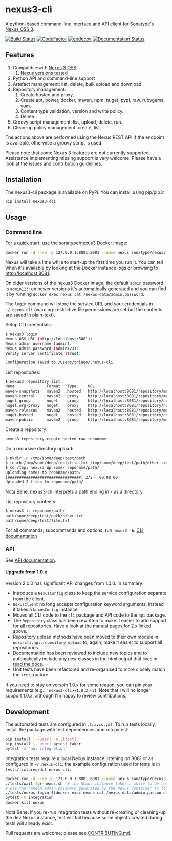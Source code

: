# nexus3-cli

A python-based command-line interface and API client for Sonatype's [Nexus
OSS 3](https://www.sonatype.com/download-oss-sonatype).

[![Build Status](https://travis-ci.org/thiagofigueiro/nexus3-cli.svg?branch=master)](https://travis-ci.org/thiagofigueiro/nexus3-cli)
[![CodeFactor](https://www.codefactor.io/repository/github/thiagofigueiro/nexus3-cli/badge)](https://www.codefactor.io/repository/github/thiagofigueiro/nexus3-cli)
[![codecov](https://codecov.io/gh/thiagofigueiro/nexus3-cli/branch/master/graph/badge.svg)](https://codecov.io/gh/thiagofigueiro/nexus3-cli)
[![Documentation Status](https://readthedocs.org/projects/nexus3-cli/badge/?version=latest)](https://nexus3-cli.readthedocs.io/en/latest/?badge=latest)


## Features

1. Compatible with [Nexus 3 OSS](https://www.sonatype.com/download-oss-sonatype)
   1. [Nexus versions tested](https://github.com/thiagofigueiro/nexus3-cli/blob/master/.travis.yml#L3)
1. Python API and command-line support
1. Artefact management: list, delete, bulk upload and download.
1. Repository management:
   1. Create hosted and proxy.
   1. Create apt, bower, docker, maven, npm, nuget, pypi, raw, rubygems, yum.
   1. Content type validation, version and write policy.
   1. Delete.
1. Groovy script management: list, upload, delete, run.
1. Clean-up policy management: create, list.

The actions above are performed using the Nexus REST API if the endpoint is
available, otherwise a groovy script is used.

Please note that some Nexus 3 features are not currently supported. Assistance
implementing missing support is very welcome. Please have a look at the
[issues](https://github.com/thiagofigueiro/nexus3-cli/issues?q=is%3Aissue+is%3Aopen+label%3Aenhancement)
and [contribution guidelines](https://github.com/thiagofigueiro/nexus3-cli/blob/develop/CONTRIBUTING.md).

## Installation

The nexus3-cli package is available on PyPi. You can install using pip/pip3:

```bash
pip install nexus3-cli
```

## Usage

### Command line

For a quick start, use the [sonatype/nexus3 Docker image](https://hub.docker.com/r/sonatype/nexus3/):

```bash
docker run -d --rm -p 127.0.0.1:8081:8081 --name nexus sonatype/nexus3
```

Nexus will take a little while to start-up the first time you run it. You can
tell when it's available by looking at the Docker instance logs or browsing to
[http://localhost:8081](http://localhost:8081).

On older versions of the nexus3 Docker image, the default `admin` password is
`admin123`; on newer versions it's automatically generated and you can find it
by running `docker exec nexus cat /nexus-data/admin.password`.

The `login` command will store the service URL and your credentials in
`~/.nexus-cli` (warning: restrictive file permissions are set but the contents
are saved in plain-text).

Setup CLI credentials:

```bash
$ nexus3 login
Nexus OSS URL (http://localhost:8081):
Nexus admin username (admin):
Nexus admin password (admin123):
Verify server certificate (True):

Configuration saved to /Users/thiago/.nexus-cli
```

List repositories:

```bash
$ nexus3 repository list
Name              Format   Type     URL
maven-snapshots   maven2   hosted   http://localhost:8081/repository/maven-snapshots
maven-central     maven2   proxy    http://localhost:8081/repository/maven-central
nuget-group       nuget    group    http://localhost:8081/repository/nuget-group
nuget.org-proxy   nuget    proxy    http://localhost:8081/repository/nuget.org-proxy
maven-releases    maven2   hosted   http://localhost:8081/repository/maven-releases
nuget-hosted      nuget    hosted   http://localhost:8081/repository/nuget-hosted
maven-public      maven2   group    http://localhost:8081/repository/maven-public
```

Create a repository:

```bash
nexus3 repository create hosted raw reponame
```

Do a recursive directory upload:

```bash
$ mkdir -p /tmp/some/deep/test/path
$ touch /tmp/some/deep/test/file.txt /tmp/some/deep/test/path/other.txt
$ cd /tmp; nexus3 up some/ reponame/path/
Uploading some/ to reponame/path/
[################################] 2/2 - 00:00:00
Uploaded 2 files to reponame/path/
```

Nota Bene: nexus3-cli interprets a path ending in `/` as a directory.

List repository contents:

```bash
$ nexus3 ls reponame/path/
path/some/deep/test/path/other.txt
path/some/deep/test/file.txt
```

For all commands, subcommands and options, run `nexus3 -h`.
[CLI documentation](https://nexus3-cli.readthedocs.io/en/latest/cli.html)

### API

See [API documentation](https://nexus3-cli.readthedocs.io/en/latest/api.html).

#### Upgrade from 1.0.x

Version 2.0.0 has significant API changes from 1.0.0. In summary:

* Introduce a `NexusConfig` class to keep the service configuration separate
  from the client.
* `NexusClient` no long accepts configuration keyword arguments; instead it
  takes a `NexusConfig` instance.
* Moved all CLI code to the `cli` package and API code to the `api` package.
* The `Repository` class has been rewritten to make it easier to add support
  for all repositories. Have a look at the manual pages for 2.x linked above.
* Repository upload methods have been moved to their own module in
  `nexuscli.api.repository.upload` to, again, make it easier to support all
  repositories.
* Documentation has been reviewed to include new topics and to automatically
  include any new classes in the html output that lives in
  [read the docs](https://readthedocs.org/projects/nexus3-cli/).
* Unit tests have been refactored and re-organised to more closely match the
  `src` structure.

If you need to stay on versoin 1.0.x for some reason, you can pin your
requirements (e.g.: `'nexus3-cli>=1.0.2,<2`). Note that I will no longer
support 1.0.x, although I'm happy to review contributions.


## Development

The automated tests are configured in `.travis.yml`. To run tests locally,
install the package with test dependencies and run pytest:

```bash
pip install [--user] -e .[test]
pip install [--user] pytest faker
pytest -m 'not integration'
```

Integration tests require a local Nexus instance listening on 8081 or as
configured in `~/.nexus-cli`; the example configuration used for tests is in
`tests/fixtures/dot-nexus-cli`.

```bash
docker run -d --rm -p 127.0.0.1:8081:8081 --name nexus sonatype/nexus3
./tests/wait-for-nexus.sh  # the Nexus instance takes a while to be ready
# use the random admin password generated by the Nexus container to login
./tests/nexus-login $(docker exec nexus cat /nexus-data/admin.password)
pytest -m integration
docker kill nexus
```

Nota Bene: if you re-run integration tests without re-creating or cleaning-up the
dev Nexus instance, test will fail because some objects created during tests will
already exist.

Pull requests are welcome; please see [CONTRIBUTING.md](CONTRIBUTING.md).
